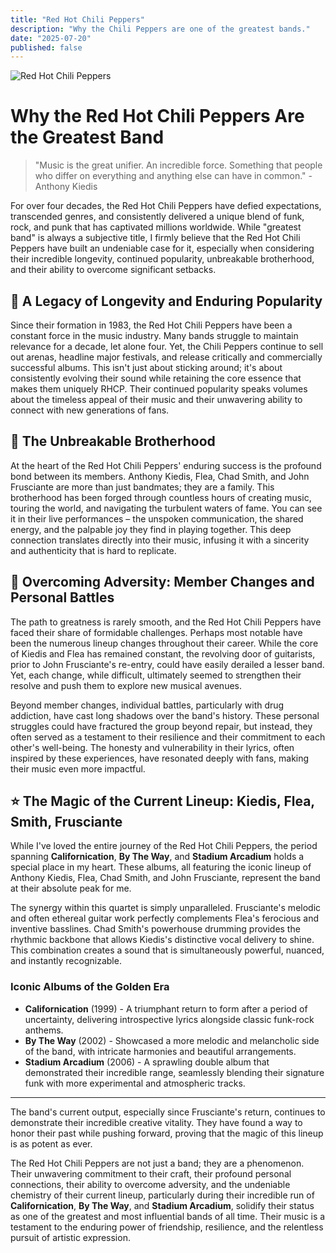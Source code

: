 ```yaml
---
title: "Red Hot Chili Peppers"
description: "Why the Chili Peppers are one of the greatest bands."
date: "2025-07-20"
published: false
---
```


![Red Hot Chili Peppers](https://qmpdliftraf4pov3.public.blob.vercel-storage.com/rhcp-logo-lmPcbtdOC6xq8NJ0KacB5syO6EFawV.webp)

# Why the Red Hot Chili Peppers Are the Greatest Band

> "Music is the great unifier. An incredible force. Something that people who differ on everything and anything else can have in common." - Anthony Kiedis

For over four decades, the Red Hot Chili Peppers have defied expectations, transcended genres, and consistently delivered a unique blend of funk, rock, and punk that has captivated millions worldwide. While "greatest band" is always a subjective title, I firmly believe that the Red Hot Chili Peppers have built an undeniable case for it, especially when considering their incredible longevity, continued popularity, unbreakable brotherhood, and their ability to overcome significant setbacks.

## 🎸 A Legacy of Longevity and Enduring Popularity

Since their formation in 1983, the Red Hot Chili Peppers have been a constant force in the music industry. Many bands struggle to maintain relevance for a decade, let alone four. Yet, the Chili Peppers continue to sell out arenas, headline major festivals, and release critically and commercially successful albums. This isn't just about sticking around; it's about consistently evolving their sound while retaining the core essence that makes them uniquely RHCP. Their continued popularity speaks volumes about the timeless appeal of their music and their unwavering ability to connect with new generations of fans.

## 🤝 The Unbreakable Brotherhood

At the heart of the Red Hot Chili Peppers' enduring success is the profound bond between its members. Anthony Kiedis, Flea, Chad Smith, and John Frusciante are more than just bandmates; they are a family. This brotherhood has been forged through countless hours of creating music, touring the world, and navigating the turbulent waters of fame. You can see it in their live performances – the unspoken communication, the shared energy, and the palpable joy they find in playing together. This deep connection translates directly into their music, infusing it with a sincerity and authenticity that is hard to replicate.

## 💪 Overcoming Adversity: Member Changes and Personal Battles

The path to greatness is rarely smooth, and the Red Hot Chili Peppers have faced their share of formidable challenges. Perhaps most notable have been the numerous lineup changes throughout their career. While the core of Kiedis and Flea has remained constant, the revolving door of guitarists, prior to John Frusciante's re-entry, could have easily derailed a lesser band. Yet, each change, while difficult, ultimately seemed to strengthen their resolve and push them to explore new musical avenues.

Beyond member changes, individual battles, particularly with drug addiction, have cast long shadows over the band's history. These personal struggles could have fractured the group beyond repair, but instead, they often served as a testament to their resilience and their commitment to each other's well-being. The honesty and vulnerability in their lyrics, often inspired by these experiences, have resonated deeply with fans, making their music even more impactful.

## ⭐ The Magic of the Current Lineup: Kiedis, Flea, Smith, Frusciante

While I've loved the entire journey of the Red Hot Chili Peppers, the period spanning **Californication**, **By The Way**, and **Stadium Arcadium** holds a special place in my heart. These albums, all featuring the iconic lineup of Anthony Kiedis, Flea, Chad Smith, and John Frusciante, represent the band at their absolute peak for me.

The synergy within this quartet is simply unparalleled. Frusciante's melodic and often ethereal guitar work perfectly complements Flea's ferocious and inventive basslines. Chad Smith's powerhouse drumming provides the rhythmic backbone that allows Kiedis's distinctive vocal delivery to shine. This combination creates a sound that is simultaneously powerful, nuanced, and instantly recognizable.

### Iconic Albums of the Golden Era

* **Californication** (1999) - A triumphant return to form after a period of uncertainty, delivering introspective lyrics alongside classic funk-rock anthems.
* **By The Way** (2002) - Showcased a more melodic and melancholic side of the band, with intricate harmonies and beautiful arrangements.
* **Stadium Arcadium** (2006) - A sprawling double album that demonstrated their incredible range, seamlessly blending their signature funk with more experimental and atmospheric tracks.

---

The band's current output, especially since Frusciante's return, continues to demonstrate their incredible creative vitality. They have found a way to honor their past while pushing forward, proving that the magic of this lineup is as potent as ever.

The Red Hot Chili Peppers are not just a band; they are a phenomenon. Their unwavering commitment to their craft, their profound personal connections, their ability to overcome adversity, and the undeniable chemistry of their current lineup, particularly during their incredible run of **Californication**, **By The Way**, and **Stadium Arcadium**, solidify their status as one of the greatest and most influential bands of all time. Their music is a testament to the enduring power of friendship, resilience, and the relentless pursuit of artistic expression.
